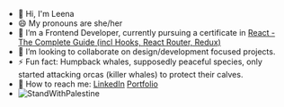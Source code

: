 

<!-- **leenasalman/leenasalman** is a ✨ _special_ ✨ repository because its `README.md` (this file) appears on your GitHub profile. -->

- 👋 Hi, I'm Leena 
- 😄 My pronouns are she/her
- 🔭 I’m a Frontend Developer, currently pursuing a certificate in [React - The Complete Guide (incl Hooks, React Router, Redux)](https://www.udemy.com/course/react-the-complete-guide-incl-redux/)
- 👯 I’m looking to collaborate on design/development focused projects.
- ⚡ Fun fact: Humpback whales, supposedly peaceful species, only started attacking orcas (killer whales) to protect their calves.
- 💬 How to reach me: [LinkedIn](https://www.linkedin.com/in/leenasalmann/) [Portfolio](https://leenasalman.github.io/portfolio/)
-  ![StandWithPalestine](https://raw.githubusercontent.com/Safouene1/support-palestine-banner/master/StandWithPalestine.svg)
